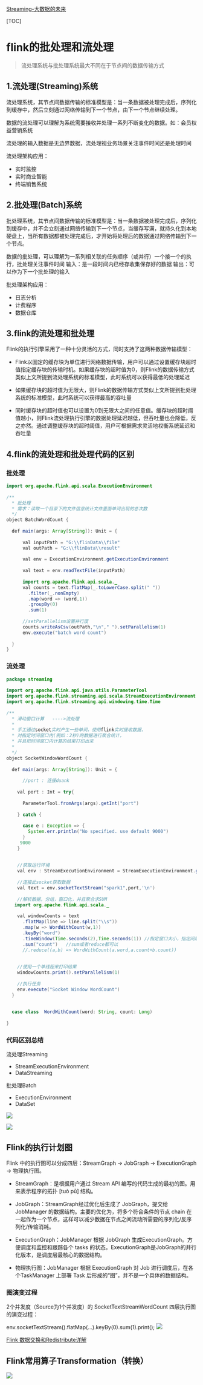[Streaming-大数据的未来](https://www.cnblogs.com/tree1123/p/11389146.html)
<!-- toc -->
[TOC]
# flink的批处理和流处理
> 流处理系统与批处理系统最大不同在于节点间的数据传输方式
## 1.流处理(Streaming)系统
流处理系统，其节点间数据传输的标准模型是：当一条数据被处理完成后，序列化到缓存中，然后立刻通过网络传输到下一个节点，由下一个节点继续处理。

数据的流处理可以理解为系统需要接收并处理一系列不断变化的数据。如：会员权益营销系统

流处理的输入数据是无边界数据，流处理视业务场景关注事件时间还是处理时间

流处理架构应用：

- 实时监控
- 实时商业智能
- 终端销售系统

## 2.批处理(Batch)系统
批处理系统，其节点间数据传输的标准模型是：当一条数据被处理完成后，序列化到缓存中，并不会立刻通过网络传输到下一个节点，当缓存写满，就持久化到本地硬盘上，当所有数据都被处理完成后，才开始将处理后的数据通过网络传输到下一个节点。 

数据的批处理，可以理解为一系列相关联的任务顺序（或并行）一个接一个的执行，批处理关注事件时间
输入：是一段时间内已经存收集保存好的数据
输出：可以作为下一个批处理的输入

批处理架构应用：

- 日志分析
- 计费程序
- 数据仓库

## 3.flink的流处理和批处理

Flink的执行引擎采用了一种十分灵活的方式，同时支持了这两种数据传输模型：

- Flink以固定的缓存块为单位进行网络数据传输，用户可以通过设置缓存块超时值指定缓存块的传输时机。如果缓存块的超时值为0，则Flink的数据传输方式类似上文所提到流处理系统的标准模型，此时系统可以获得最低的处理延迟

- 如果缓存块的超时值为无限大，则Flink的数据传输方式类似上文所提到批处理系统的标准模型，此时系统可以获得最高的吞吐量

- 同时缓存块的超时值也可以设置为0到无限大之间的任意值。缓存块的超时阈值越小，则Flink流处理执行引擎的数据处理延迟越低，但吞吐量也会降低，反之亦然。通过调整缓存块的超时阈值，用户可根据需求灵活地权衡系统延迟和吞吐量

## 4.flink的流处理和批处理代码的区别

### 批处理
```java
import org.apache.flink.api.scala.ExecutionEnvironment
 
/**
  * 批处理
  * 需求：读取一个目录下的文件信息统计文件里面单词出现的总次数
  */
object BatchWordCount {
 
  def main(args: Array[String]): Unit = {
 
      val inputPath = "G:\\flinData\\file"
      val outPath = "G:\\flinData\\result"
 
      val env = ExecutionEnvironment.getExecutionEnvironment
 
      val text = env.readTextFile(inputPath)
 
      import org.apache.flink.api.scala._
      val counts = text.flatMap(_.toLowerCase.split(" "))
        .filter(_.nonEmpty)
        .map(word => (word,1))
        .groupBy(0)
        .sum(1)
 
      //setParallelism设置并行度
      counts.writeAsCsv(outPath,"\n"," ").setParallelism(1)
      env.execute("batch word count")
 
  }
}
```

### 流处理

```java
package streaming
 
import org.apache.flink.api.java.utils.ParameterTool
import org.apache.flink.streaming.api.scala.StreamExecutionEnvironment
import org.apache.flink.streaming.api.windowing.time.Time
 
/**
  * 滑动窗口计算   ---->流处理
  *
  * 手工通过socket实时产生一些单词，使用flink实时接收数据，
  * 对指定时间窗口内(例如：2秒)的数据进行聚合统计，
  * 并且把时间窗口内计算的结果打印出来
  *
  */
object SocketWindowWordCount {
 
  def main(args: Array[String]): Unit = {
 
      //port : 连接duank
 
    val port : Int = try{
 
      ParameterTool.fromArgs(args).getInt("port")
 
    } catch {
 
      case e : Exception => {
        System.err.println("No specified. use default 9000")
      }
     9000
    }
 
 
    //获取运行环境
    val env : StreamExecutionEnvironment = StreamExecutionEnvironment.getExecutionEnvironment
 
    //连接此socket获取数据
    val text = env.socketTextStream("spark1",port,'\n')
 
    //解析数据，分组，窗口化，并且聚合求SUM
   import org.apache.flink.api.scala._
 
    val windowCounts = text
      .flatMap(line => line.split("\\s"))
      .map(w => WordWithCount(w,1))
      .keyBy("word")
      .timeWindow(Time.seconds(2),Time.seconds(1)) //指定窗口大小，指定间隔时间
      .sum("count")   //sum或者reduce都可以
      //.reduce((a,b) => WordWithCount(a.word,a.count+b.count))
 
 
    //使用一个单线程来打印结果
    windowCounts.print().setParallelism(1)
 
    //执行任务
    env.execute("Socket Window WordCount")
  }
 
 
  case class  WordWithCount(word: String, count: Long)
 
}
```
### 代码区别总结
流处理Streaming

- StreamExecutionEnvironment
- DataStreaming

批处理Batch
- ExecutionEnvironment
- DataSet

![](img/flink-api.png)

![](img/flink-stack.png)

## Flink的执行计划图

Flink 中的执行图可以分成四层：StreamGraph -> JobGraph -> ExecutionGraph -> 物理执行图。

- StreamGraph：是根据用户通过 Stream API 编写的代码生成的最初的图。用来表示程序的拓扑 [tuò pū] 结构。

- JobGraph：StreamGraph经过优化后生成了 JobGraph，提交给 JobManager 的数据结构。主要的优化为，将多个符合条件的节点 chain 在一起作为一个节点，这样可以减少数据在节点之间流动所需要的序列化/反序列化/传输消耗。

- ExecutionGraph：JobManager 根据 JobGraph 生成ExecutionGraph。方便调度和监控和跟踪各个 tasks 的状态。ExecutionGraph是JobGraph的并行化版本，是调度层最核心的数据结构。

- 物理执行图：JobManager 根据 ExecutionGraph 对 Job 进行调度后，在各个TaskManager 上部署 Task 后形成的“图”，并不是一个具体的数据结构。

### 图演变过程
2个并发度（Source为1个并发度）的 SocketTextStreamWordCount 四层执行图的演变过程：

env.socketTextStream().flatMap(…).keyBy(0).sum(1).print();
![](img/execution-graph.png)

[Flink 数据交换和Redistribute详解](https://cwiki.apache.org/confluence/display/FLINK/Data+exchange+between+tasks)

## Flink常用算子Transformation（转换）
![](img/flink-transformations.png)